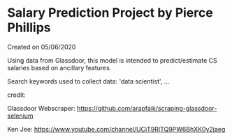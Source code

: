 # Salary Prediction Project by Pierce Phillips

Created on 05/06/2020

Using data from Glassdoor, this model is intended to predict/estimate CS salaries based on ancillary features.

Search keywords used to collect data: 'data scientist', ...


credit:

Glassdoor Webscraper: https://github.com/arapfaik/scraping-glassdoor-selenium

Ken Jee: https://www.youtube.com/channel/UCiT9RITQ9PW6BhXK0y2jaeg
